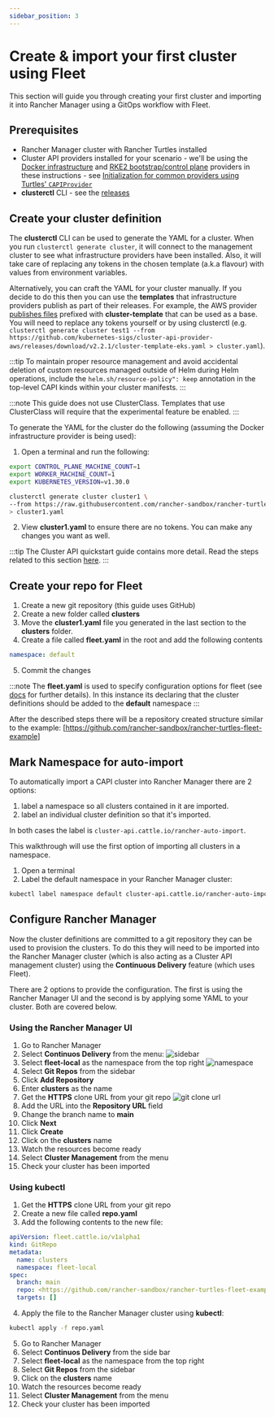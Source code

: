 ```yaml
---
sidebar_position: 3
---
```


# Create & import your first cluster using Fleet

This section will guide you through creating your first cluster and importing it into Rancher Manager using a GitOps workflow with Fleet.

## Prerequisites

- Rancher Manager cluster with Rancher Turtles installed
- Cluster API providers installed for your scenario - we'll be using the [Docker infrastructure](https://github.com/kubernetes-sigs/cluster-api/tree/main/test/infrastructure/docker) and [RKE2 bootstrap/control plane](https://github.com/rancher-sandbox/cluster-api-provider-rke2) providers in these instructions - see [Initialization for common providers using Turtles' `CAPIProvider`](../../tasks/capi-operator/capiprovider_resource.md)
- **clusterctl** CLI - see the [releases](https://github.com/kubernetes-sigs/cluster-api/releases)

## Create your cluster definition

The **clusterctl** CLI can be used to generate the YAML for a cluster. When you run `clusterctl generate cluster`, it will connect to the management cluster to see what infrastructure providers have been installed. Also, it will take care of replacing any tokens in the chosen template (a.k.a flavour) with values from environment variables.

Alternatively, you can craft the YAML for your cluster manually. If you decide to do this then you can use the **templates** that infrastructure providers publish as part of their releases. For example, the AWS provider [publishes files](https://github.com/kubernetes-sigs/cluster-api-provider-aws/releases/tag/v2.2.1) prefixed with **cluster-template** that can be used as a base. You will need to replace any tokens yourself or by using clusterctl (e.g. `clusterctl generate cluster test1 --from https://github.com/kubernetes-sigs/cluster-api-provider-aws/releases/download/v2.2.1/cluster-template-eks.yaml > cluster.yaml`).

:::tip
To maintain proper resource management and avoid accidental deletion of custom resources managed outside of Helm during Helm operations, include the `helm.sh/resource-policy": keep` annotation in the top-level CAPI kinds within your cluster manifests.
:::

:::note
This guide does not use ClusterClass. Templates that use ClusterClass will require that the experimental feature be enabled.
:::

To generate the YAML for the cluster do the following (assuming the Docker infrastructure provider is being used):

1. Open a terminal and run the following:

```bash
export CONTROL_PLANE_MACHINE_COUNT=1
export WORKER_MACHINE_COUNT=1
export KUBERNETES_VERSION=v1.30.0

clusterctl generate cluster cluster1 \
--from https://raw.githubusercontent.com/rancher-sandbox/rancher-turtles-fleet-example/templates/docker-rke2.yaml \
> cluster1.yaml
```

2. View **cluster1.yaml** to ensure there are no tokens. You can make any changes you want as well.

:::tip
The Cluster API quickstart guide contains more detail. Read the steps related to this section [here](https://cluster-api.sigs.k8s.io/user/quick-start.html#required-configuration-for-common-providers).
:::

## Create your repo for Fleet

1. Create a new git repository (this guide uses GitHub)
2. Create a new folder called **clusters**
3. Move the **cluster1.yaml** file you generated in the last section to the **clusters** folder.
4. Create a file called **fleet.yaml** in the root and add the following contents

```yaml
namespace: default
```

5. Commit the changes

:::note
The **fleet.yaml** is used to specify configuration options for fleet (see [docs](https://fleet.rancher.io/ref-fleet-yaml) for further details). In this instance its declaring that the cluster definitions should be added to the **default** namespace
:::

After the described steps there will be a repository created structure similar to the example: [https://github.com/rancher-sandbox/rancher-turtles-fleet-example]

## Mark Namespace for auto-import

To automatically import a CAPI cluster into Rancher Manager there are 2 options:

1. label a namespace so all clusters contained in it are imported.
2. label an individual cluster definition so that it's imported.

In both cases the label is `cluster-api.cattle.io/rancher-auto-import`.

This walkthrough will use the first option of importing all clusters in a namespace.

1. Open a terminal
2. Label the default namespace in your Rancher Manager cluster:

```bash
kubectl label namespace default cluster-api.cattle.io/rancher-auto-import=true
```

## Configure Rancher Manager

Now the cluster definitions are committed to a git repository they can be used to provision the clusters. To do this they will need to be imported into the Rancher Manager cluster (which is also acting as a Cluster API management cluster) using the **Continuous Delivery** feature (which uses Fleet).

There are 2 options to provide the configuration. The first is using the Rancher Manager UI and the second is by applying some YAML to your cluster. Both are covered below.

### Using the Rancher Manager UI

1. Go to Rancher Manager
2. Select **Continuos Delivery** from the menu:
![sidebar](sidebar.png)
3. Select **fleet-local** as the namespace from the top right
![namespace](ns.png)
4. Select **Git Repos** from the sidebar
5. Click **Add Repository**
6. Enter **clusters** as the name
7. Get the **HTTPS** clone URL from your git repo
![git clone url](gh_clone.png)
8. Add the URL into the **Repository URL** field
9. Change the branch name to **main**
10. Click **Next**
11. Click **Create**
12. Click on the **clusters** name
13. Watch the resources become ready
14. Select **Cluster Management** from the menu
15. Check your cluster has been imported

### Using kubectl

1. Get the **HTTPS** clone URL from your git repo
2. Create a new file called **repo.yaml**
3. Add the following contents to the new file:

```yaml
apiVersion: fleet.cattle.io/v1alpha1
kind: GitRepo
metadata:
  name: clusters
  namespace: fleet-local
spec:
  branch: main
  repo: <https://github.com/rancher-sandbox/rancher-turtles-fleet-example.git>
  targets: []
```

4. Apply the file to the Rancher Manager cluster using **kubectl**:

```bash
kubectl apply -f repo.yaml
```

5. Go to Rancher Manager
6. Select **Continuos Delivery** from the side bar
7. Select **fleet-local** as the namespace from the top right
8. Select **Git Repos** from the sidebar
9. Click on the **clusters** name
10. Watch the resources become ready
11. Select **Cluster Management** from the menu
12. Check your cluster has been imported

